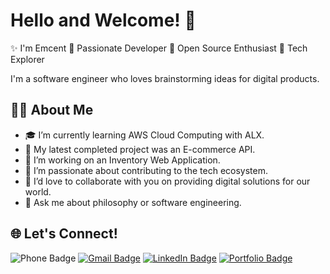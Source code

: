 # Hello and Welcome! 👋

✨ I'm Emcent 
🚀 Passionate Developer  🌟 Open Source Enthusiast  🎯 Tech Explorer

I'm a software engineer who loves brainstorming ideas for digital products.

## 🧑‍💻 About Me
- 🎓 I’m currently learning AWS Cloud Computing with ALX.
- 🏁 My latest completed project was an E-commerce API.
- 🔭 I’m working on an Inventory Web Application.
- 🌱 I’m passionate about contributing to the tech ecosystem.
- 👯 I’d love to collaborate with you on providing digital solutions for our world.
- 💬 Ask me about philosophy or software engineering.

## 🌐 Let's Connect!
![Phone Badge](https://img.shields.io/badge/Phone-+2348134504850-34b7f1?style=flat&logo=font-awesome&logoColor=white)
[![Gmail Badge](https://img.shields.io/badge/Gmail-Address-informational?style=flat&logo=gmail&logoColor=white&color=EA4335)](mailto:mcinnobezzy@gmail.com) 
[![LinkedIn Badge](https://img.shields.io/badge/LinkedIn-Profile-informational?style=flat&logo=linkedin&logoColor=white&color=0A66C2)](https://www.linkedin.com/in/chukwuemeka-emekwue-64844b153/)
[![Portfolio Badge](https://img.shields.io/badge/Portfolio-Website-informational?style=flat&logo=html5&logoColor=white&color=29A385)](https://emcent.vercel.app/)
